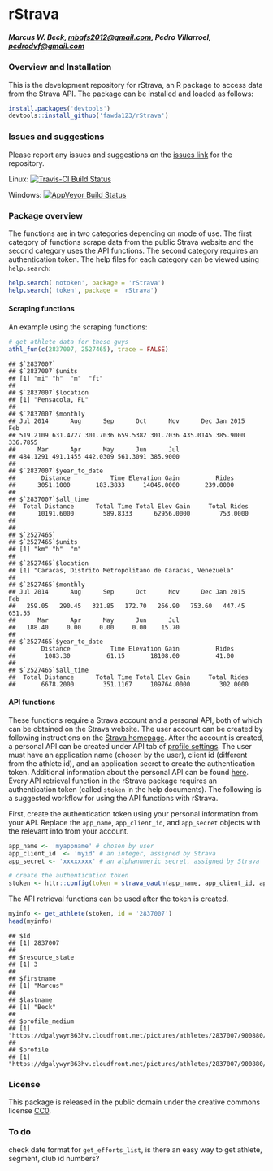 
# rStrava

##### *Marcus W. Beck, mbafs2012@gmail.com, Pedro Villarroel, pedrodvf@gmail.com*

### Overview and Installation

This is the development repository for rStrava, an R package to access data from the Strava API.  The package can be installed and loaded as follows:


```r
install.packages('devtools')
devtools::install_github('fawda123/rStrava')
```

### Issues and suggestions

Please report any issues and suggestions on the [issues link](https://github.com/fawda123/rStrava/issues) for the repository.

Linux: [![Travis-CI Build Status](https://travis-ci.org/fawda123/rStrava.svg?branch=master)](https://travis-ci.org/fawda123/rStrava)

Windows: [![AppVeyor Build Status](https://ci.appveyor.com/api/projects/status/github/fawda123/rStrava?branch=master)](https://ci.appveyor.com/project/fawda123/rStrava)

### Package overview

The functions are in two categories depending on mode of use.  The first category of functions scrape data from the public Strava website and the second category uses the API functions.  The second category requires an authentication token.  The help files for each category can be viewed using ```help.search```:


```r
help.search('notoken', package = 'rStrava')
help.search('token', package = 'rStrava')
```

#### Scraping functions

An example using the scraping functions:


```r
# get athlete data for these guys
athl_fun(c(2837007, 2527465), trace = FALSE)
```

```
## $`2837007`
## $`2837007`$units
## [1] "mi" "h"  "m"  "ft"
## 
## $`2837007`$location
## [1] "Pensacola, FL"
## 
## $`2837007`$monthly
## Jul 2014      Aug      Sep      Oct      Nov      Dec Jan 2015      Feb 
## 519.2109 631.4727 301.7036 659.5382 301.7036 435.0145 385.9000 336.7855 
##      Mar      Apr      May      Jun      Jul 
## 484.1291 491.1455 442.0309 561.3091 385.9000 
## 
## $`2837007`$year_to_date
##       Distance           Time Elevation Gain          Rides 
##      3051.1000       183.3833     14045.0000       239.0000 
## 
## $`2837007`$all_time
##  Total Distance      Total Time Total Elev Gain     Total Rides 
##      10191.6000        589.8333      62956.0000        753.0000 
## 
## 
## $`2527465`
## $`2527465`$units
## [1] "km" "h"  "m" 
## 
## $`2527465`$location
## [1] "Caracas, Distrito Metropolitano de Caracas, Venezuela"
## 
## $`2527465`$monthly
## Jul 2014      Aug      Sep      Oct      Nov      Dec Jan 2015      Feb 
##   259.05   290.45   321.85   172.70   266.90   753.60   447.45   651.55 
##      Mar      Apr      May      Jun      Jul 
##   188.40     0.00     0.00     0.00    15.70 
## 
## $`2527465`$year_to_date
##       Distance           Time Elevation Gain          Rides 
##        1083.30          61.15       18108.00          41.00 
## 
## $`2527465`$all_time
##  Total Distance      Total Time Total Elev Gain     Total Rides 
##       6678.2000        351.1167     109764.0000        302.0000
```

#### API functions

These functions require a Strava account and a personal API, both of which can be obtained on the Strava website.  The user account can be created by following instructions on the [Strava homepage](https://www.strava.com/).  After the account is created, a personal API can be created under API tab of [profile settings](https://www.strava.com/settings/api).  The user must have an application name (chosen by the user), client id (different from the athlete id), and an application secret to create the authentication token.  Additional information about the personal API can be found [here](https://strava.github.io/api/).  Every API retrieval function in the rStrava package requires an authentication token (called `stoken` in the help documents).  The following is a suggested workflow for using the API functions with rStrava.

First, create the authentication token using your personal information from your API.  Replace the `app_name`, `app_client_id`, and `app_secret` objects with the relevant info from your account.

```r
app_name <- 'myappname' # chosen by user
app_client_id  <- 'myid' # an integer, assigned by Strava
app_secret <- 'xxxxxxxx' # an alphanumeric secret, assigned by Strava

# create the authentication token
stoken <- httr::config(token = strava_oauth(app_name, app_client_id, app_secret))
```

The API retrieval functions can be used after the token is created.


```r
myinfo <- get_athlete(stoken, id = '2837007')
head(myinfo)
```

```
## $id
## [1] 2837007
## 
## $resource_state
## [1] 3
## 
## $firstname
## [1] "Marcus"
## 
## $lastname
## [1] "Beck"
## 
## $profile_medium
## [1] "https://dgalywyr863hv.cloudfront.net/pictures/athletes/2837007/900880/2/medium.jpg"
## 
## $profile
## [1] "https://dgalywyr863hv.cloudfront.net/pictures/athletes/2837007/900880/2/large.jpg"
```

### License

This package is released in the public domain under the creative commons license [CC0](https://tldrlegal.com/license/creative-commons-cc0-1.0-universal). 

### To do
check date format for `get_efforts_list`, is there an easy way to get athlete, segment, club id numbers?

